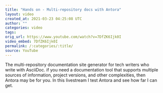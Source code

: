 ```yaml
---
title: "Hands on - Multi-repository docs with Antora"
layout: video
created_at: 2021-03-23 04:25:08 UTC
author: ""
categories: video
tags: 
orig_url: https://www.youtube.com/watch?v=7DfZK6Ijk0I
video_embed: 7DfZK6Ijk0I
permalink: /:categories/:title/
source: YouTube
---
```

The multi-repository documentation site generator for tech writers who write with AsciiDoc. if you need a documentation tool that supports multiple sources of information, project versions, and other complexities, then Antora may be for you. In this livestream I test Antora and see how far I can get.